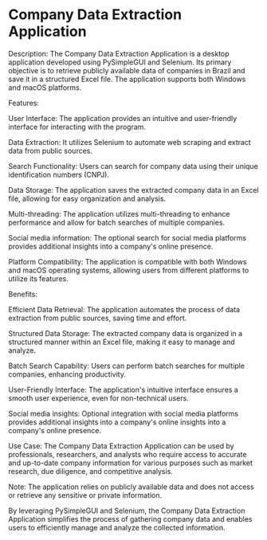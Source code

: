 # Company Data Extraction Application

Description:
The Company Data Extraction Application is a desktop application developed using PySimpleGUI and Selenium. Its primary objective is to retrieve publicly available data of companies in Brazil and save it in a structured Excel file. The application supports both Windows and macOS platforms.

Features:

User Interface: The application provides an intuitive and user-friendly interface for interacting with the program.

Data Extraction: It utilizes Selenium to automate web scraping and extract data from public sources.

Search Functionality: Users can search for company data using their unique identification numbers (CNPJ).

Data Storage: The application saves the extracted company data in an Excel file, allowing for easy organization and analysis.

Multi-threading: The application utilizes multi-threading to enhance performance and allow for batch searches of multiple companies.

Social media information: The optional search for social media platforms provides additional insights into a company's online presence.

Platform Compatibility: The application is compatible with both Windows and macOS operating systems, allowing users from different platforms to utilize its features.

Benefits:

Efficient Data Retrieval: The application automates the process of data extraction from public sources, saving time and effort.

Structured Data Storage: The extracted company data is organized in a structured manner within an Excel file, making it easy to manage and analyze.

Batch Search Capability: Users can perform batch searches for multiple companies, enhancing productivity.

User-Friendly Interface: The application's intuitive interface ensures a smooth user experience, even for non-technical users.

Social media insights: Optional integration with social media platforms provides additional insights into a company's online insights into a company's online presence.

Use Case: The Company Data Extraction Application can be used by professionals, researchers, and analysts who require access to accurate and up-to-date company information for various purposes such as market research, due diligence, and competitive analysis.

Note: The application relies on publicly available data and does not access or retrieve any sensitive or private information.

By leveraging PySimpleGUI and Selenium, the Company Data Extraction Application simplifies the process of gathering company data and enables users to efficiently manage and analyze the collected information.
